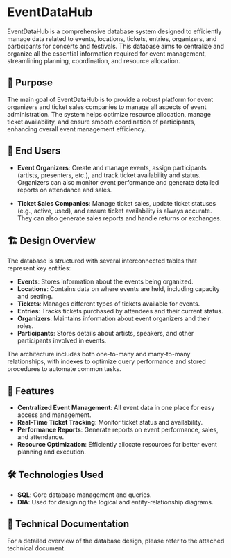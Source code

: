 # EventDataHub

EventDataHub is a comprehensive database system designed to efficiently manage data related to events, locations, tickets, entries, organizers, and participants for concerts and festivals. This database aims to centralize and organize all the essential information required for event management, streamlining planning, coordination, and resource allocation.

## 🎯 Purpose

The main goal of EventDataHub is to provide a robust platform for event organizers and ticket sales companies to manage all aspects of event administration. The system helps optimize resource allocation, manage ticket availability, and ensure smooth coordination of participants, enhancing overall event management efficiency.

## 👥 End Users

- **Event Organizers**: Create and manage events, assign participants (artists, presenters, etc.), and track ticket availability and status. Organizers can also monitor event performance and generate detailed reports on attendance and sales.
  
- **Ticket Sales Companies**: Manage ticket sales, update ticket statuses (e.g., active, used), and ensure ticket availability is always accurate. They can also generate sales reports and handle returns or exchanges.

## 🏗️ Design Overview

The database is structured with several interconnected tables that represent key entities:

- **Events**: Stores information about the events being organized.
- **Locations**: Contains data on where events are held, including capacity and seating.
- **Tickets**: Manages different types of tickets available for events.
- **Entries**: Tracks tickets purchased by attendees and their current status.
- **Organizers**: Maintains information about event organizers and their roles.
- **Participants**: Stores details about artists, speakers, and other participants involved in events.

The architecture includes both one-to-many and many-to-many relationships, with indexes to optimize query performance and stored procedures to automate common tasks. 

## 🚀 Features

- **Centralized Event Management**: All event data in one place for easy access and management.
- **Real-Time Ticket Tracking**: Monitor ticket status and availability.
- **Performance Reports**: Generate reports on event performance, sales, and attendance.
- **Resource Optimization**: Efficiently allocate resources for better event planning and execution.

## 🛠️ Technologies Used

- **SQL**: Core database management and queries.
- **DIA**: Used for designing the logical and entity-relationship diagrams.
  
## 📄 Technical Documentation

For a detailed overview of the database design, please refer to the attached technical document.
